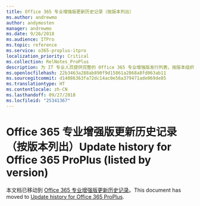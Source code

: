 ```yaml
---
title: Office 365 专业增强版更新历史记录（按版本列出）
ms.author: andrewmo
author: andymosten
manager: andrewmo
ms.date: 9/26/2018
ms.audience: ITPro
ms.topic: reference
ms.service: o365-proplus-itpro
localization_priority: Critical
ms.collection: RelNotes_ProPlus
description: 为 IT 专业人员提供完整的 Office 365 专业增强版发行列表，按版本组织，含发行说明链接
ms.openlocfilehash: 22b3463a288ab890f9d15861a2868a8fd063ab11
ms.sourcegitcommit: d14086363fa72dc14ac0e56a379471ade069de85
ms.translationtype: HT
ms.contentlocale: zh-CN
ms.lasthandoff: 09/27/2018
ms.locfileid: "25341367"
---
```

# <a name="update-history-for-office-365-proplus-listed-by-version"></a><span data-ttu-id="7caf5-103">Office 365 专业增强版更新历史记录（按版本列出）</span><span class="sxs-lookup"><span data-stu-id="7caf5-103">Update history for Office 365 ProPlus (listed by version)</span></span>
 
<span data-ttu-id="7caf5-104">本文档已移动到 [Office 365 专业增强版更新历史记录](https://docs.microsoft.com/en-us/officeupdates/update-history-office365-proplus-by-date)。</span><span class="sxs-lookup"><span data-stu-id="7caf5-104">This document has moved to [Update history for Office 365 ProPlus](https://docs.microsoft.com/en-us/officeupdates/update-history-office365-proplus-by-date).</span></span>